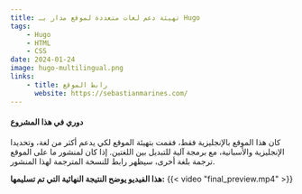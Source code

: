 ```yaml
---
title: تهيئة دعم لغات متعددة لموقع مدار بـ Hugo
tags:
    - Hugo
    - HTML
    - CSS
date: 2024-01-24
image: hugo-multilingual.png
links:
    - title: رابط الموقع
      website: https://sebastianmarines.com/
---
```


#### دوري في هذا المشروع
كان هذا الموقع بالإنجليزية فقط، فقمت بتهيئة الموقع لكي يدعم أكثر من لغة، وتحديدا الإنجليزية والأسبانية، مع برمجة آلية  للتبديل بين اللغتين. إذا كان لمنشور ما على الموقع ترجمة بلغة أخرى، سيظهر رابط للنسخة المترجمة لهذا المنشور.

**هذا الفيديو يوضح النتيجة النهائية التي تم تسليمها:**
{{< video "final_preview.mp4" >}}
